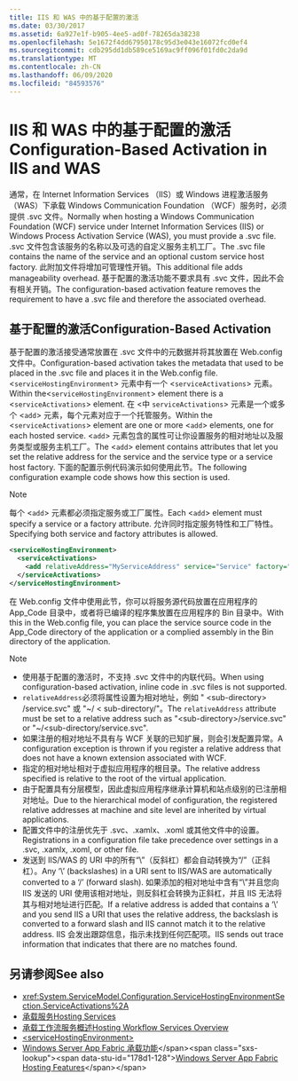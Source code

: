 ```yaml
---
title: IIS 和 WAS 中的基于配置的激活
ms.date: 03/30/2017
ms.assetid: 6a927e1f-b905-4ee5-ad0f-78265da38238
ms.openlocfilehash: 5e1672f4dd67950178c95d3e043e16072fcd0ef4
ms.sourcegitcommit: cdb295dd1db589ce5169ac9ff096f01fd0c2da9d
ms.translationtype: MT
ms.contentlocale: zh-CN
ms.lasthandoff: 06/09/2020
ms.locfileid: "84593576"
---
```

# <a name="configuration-based-activation-in-iis-and-was"></a><span data-ttu-id="178d1-102">IIS 和 WAS 中的基于配置的激活</span><span class="sxs-lookup"><span data-stu-id="178d1-102">Configuration-Based Activation in IIS and WAS</span></span>

<span data-ttu-id="178d1-103">通常，在 Internet Information Services （IIS）或 Windows 进程激活服务（WAS）下承载 Windows Communication Foundation （WCF）服务时，必须提供 .svc 文件。</span><span class="sxs-lookup"><span data-stu-id="178d1-103">Normally when hosting a Windows Communication Foundation (WCF) service under Internet Information Services (IIS) or Windows Process Activation Service (WAS), you must provide a .svc file.</span></span> <span data-ttu-id="178d1-104">.svc 文件包含该服务的名称以及可选的自定义服务主机工厂。</span><span class="sxs-lookup"><span data-stu-id="178d1-104">The .svc file contains the name of the service and an optional custom service host factory.</span></span> <span data-ttu-id="178d1-105">此附加文件将增加可管理性开销。</span><span class="sxs-lookup"><span data-stu-id="178d1-105">This additional file adds manageability overhead.</span></span> <span data-ttu-id="178d1-106">基于配置的激活功能不要求具有 .svc 文件，因此不会有相关开销。</span><span class="sxs-lookup"><span data-stu-id="178d1-106">The configuration-based activation feature removes the requirement to have a .svc file and therefore the associated overhead.</span></span>

## <a name="configuration-based-activation"></a><span data-ttu-id="178d1-107">基于配置的激活</span><span class="sxs-lookup"><span data-stu-id="178d1-107">Configuration-Based Activation</span></span>

<span data-ttu-id="178d1-108">基于配置的激活接受通常放置在 .svc 文件中的元数据并将其放置在 Web.config 文件中。</span><span class="sxs-lookup"><span data-stu-id="178d1-108">Configuration-based activation takes the metadata that used to be placed in the .svc file and places it in the Web.config file.</span></span> <span data-ttu-id="178d1-109"><`serviceHostingEnvironment`> 元素中有一个 <`serviceActivations`> 元素。</span><span class="sxs-lookup"><span data-stu-id="178d1-109">Within the<`serviceHostingEnvironment`> element there is a <`serviceActivations`> element.</span></span> <span data-ttu-id="178d1-110">在 <中 `serviceActivations`> 元素是一个或多个 <`add`> 元素，每个元素对应于一个托管服务。</span><span class="sxs-lookup"><span data-stu-id="178d1-110">Within the <`serviceActivations`> element are one or more <`add`> elements, one for each hosted service.</span></span> <span data-ttu-id="178d1-111"><`add`> 元素包含的属性可让你设置服务的相对地址以及服务类型或服务主机工厂。</span><span class="sxs-lookup"><span data-stu-id="178d1-111">The <`add`> element contains attributes that let you set the relative address for the service and the service type or a service host factory.</span></span> <span data-ttu-id="178d1-112">下面的配置示例代码演示如何使用此节。</span><span class="sxs-lookup"><span data-stu-id="178d1-112">The following configuration example code shows how this section is used.</span></span>

> [!NOTE]
> <span data-ttu-id="178d1-113">每个 <`add`> 元素都必须指定服务或工厂属性。</span><span class="sxs-lookup"><span data-stu-id="178d1-113">Each <`add`> element must specify a service or a factory attribute.</span></span> <span data-ttu-id="178d1-114">允许同时指定服务特性和工厂特性。</span><span class="sxs-lookup"><span data-stu-id="178d1-114">Specifying both service and factory attributes is allowed.</span></span>

```xml
<serviceHostingEnvironment>
  <serviceActivations>
    <add relativeAddress="MyServiceAddress" service="Service" factory="MyServiceHostFactory"/>
  </serviceActivations>
</serviceHostingEnvironment>
```

 <span data-ttu-id="178d1-115">在 Web.config 文件中使用此节，你可以将服务源代码放置在应用程序的 App_Code 目录中，或者将已编译的程序集放置在应用程序的 Bin 目录中。</span><span class="sxs-lookup"><span data-stu-id="178d1-115">With this in the Web.config file, you can place the service source code in the App_Code directory of the application or a complied assembly in the Bin directory of the application.</span></span>

> [!NOTE]
>
> - <span data-ttu-id="178d1-116">使用基于配置的激活时，不支持 .svc 文件中的内联代码。</span><span class="sxs-lookup"><span data-stu-id="178d1-116">When using configuration-based activation, inline code in .svc files is not supported.</span></span>
> - <span data-ttu-id="178d1-117">`relativeAddress`必须将属性设置为相对地址，例如 " \<sub-directory> /service.svc" 或 "~/ \< sub-directory/"。</span><span class="sxs-lookup"><span data-stu-id="178d1-117">The `relativeAddress` attribute must be set to a relative address such as "\<sub-directory>/service.svc" or "~/\<sub-directory/service.svc".</span></span>
> - <span data-ttu-id="178d1-118">如果注册的相对地址不具有与 WCF 关联的已知扩展，则会引发配置异常。</span><span class="sxs-lookup"><span data-stu-id="178d1-118">A configuration exception is thrown if you register a relative address that does not have a known extension associated with WCF.</span></span>
> - <span data-ttu-id="178d1-119">指定的相对地址相对于虚拟应用程序的根目录。</span><span class="sxs-lookup"><span data-stu-id="178d1-119">The relative address specified is relative to the root of the virtual application.</span></span>
> - <span data-ttu-id="178d1-120">由于配置具有分层模型，因此虚拟应用程序继承计算机和站点级别的已注册相对地址。</span><span class="sxs-lookup"><span data-stu-id="178d1-120">Due to the hierarchical model of configuration, the registered relative addresses at machine and site level are inherited by virtual applications.</span></span>
> - <span data-ttu-id="178d1-121">配置文件中的注册优先于 .svc、.xamlx、.xoml 或其他文件中的设置。</span><span class="sxs-lookup"><span data-stu-id="178d1-121">Registrations in a configuration file take precedence over settings in a .svc, .xamlx, .xoml, or other file.</span></span>
> - <span data-ttu-id="178d1-122">发送到 IIS/WAS 的 URI 中的所有“\”（反斜杠）都会自动转换为“/”（正斜杠）。</span><span class="sxs-lookup"><span data-stu-id="178d1-122">Any ‘\’ (backslashes) in a URI sent to IIS/WAS are automatically converted to a ‘/’ (forward slash).</span></span> <span data-ttu-id="178d1-123">如果添加的相对地址中含有“\”并且您向 IIS 发送的 URI 使用该相对地址，则反斜杠会转换为正斜杠，并且 IIS 无法将其与相对地址进行匹配。</span><span class="sxs-lookup"><span data-stu-id="178d1-123">If a relative address is added that contains a ‘\’ and you send IIS a URI that uses the relative address, the backslash is converted to a forward slash and IIS cannot match it to the relative address.</span></span> <span data-ttu-id="178d1-124">IIS 会发出跟踪信息，指示未找到任何匹配项。</span><span class="sxs-lookup"><span data-stu-id="178d1-124">IIS sends out trace information that indicates that there are no matches found.</span></span>

## <a name="see-also"></a><span data-ttu-id="178d1-125">另请参阅</span><span class="sxs-lookup"><span data-stu-id="178d1-125">See also</span></span>

- <xref:System.ServiceModel.Configuration.ServiceHostingEnvironmentSection.ServiceActivations%2A>
- [<span data-ttu-id="178d1-126">承载服务</span><span class="sxs-lookup"><span data-stu-id="178d1-126">Hosting Services</span></span>](../hosting-services.md)
- [<span data-ttu-id="178d1-127">承载工作流服务概述</span><span class="sxs-lookup"><span data-stu-id="178d1-127">Hosting Workflow Services Overview</span></span>](hosting-workflow-services-overview.md)
- [\<serviceHostingEnvironment>](../../configure-apps/file-schema/wcf/servicehostingenvironment.md)
- <span data-ttu-id="178d1-128">[Windows Server App Fabric 承载功能](https://docs.microsoft.com/previous-versions/appfabric/ee677189(v=azure.10))</span><span class="sxs-lookup"><span data-stu-id="178d1-128">[Windows Server App Fabric Hosting Features](https://docs.microsoft.com/previous-versions/appfabric/ee677189(v=azure.10))</span></span>
